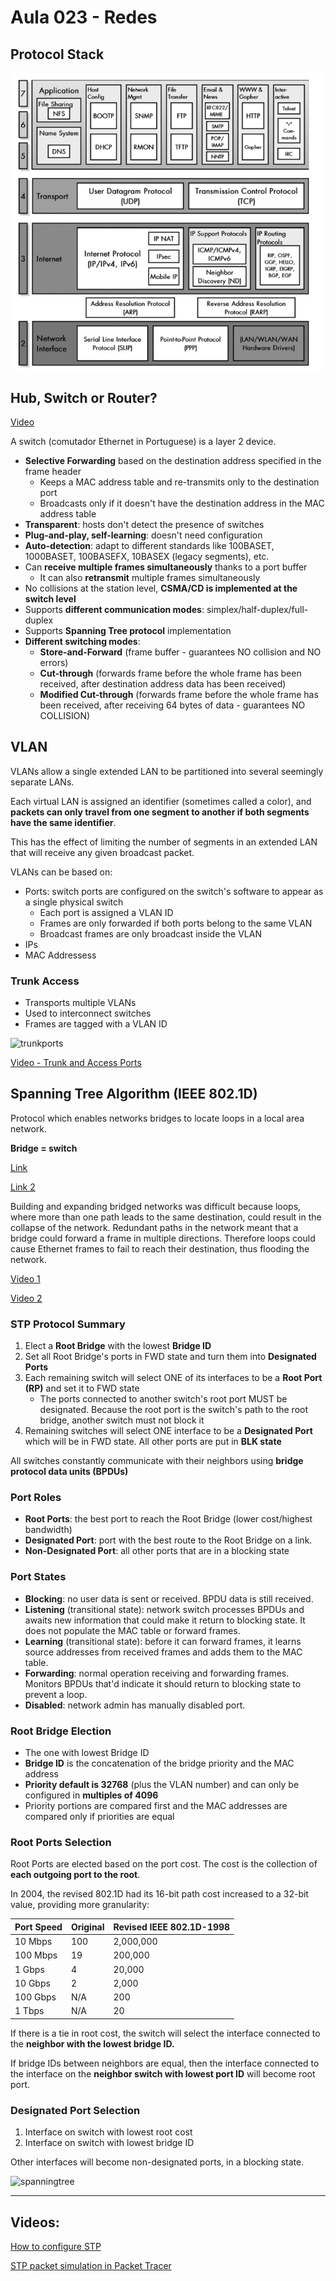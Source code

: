 # Aula 023 - Redes

## Protocol Stack

![stack](/assets/images/protocolstack.png)

## Hub, Switch or Router?

[Video](https://www.youtube.com/watch?v=1z0ULvg_pW8)

A switch (comutador Ethernet in Portuguese) is a layer 2 device.

- **Selective Forwarding** based on the destination address specified in the frame header
    - Keeps a MAC address table and re-transmits only to the destination port
    - Broadcasts only if it doesn't have the destination address in the MAC address table
- **Transparent**: hosts don't detect the presence of switches
- **Plug-and-play, self-learning**: doesn't need configuration
- **Auto-detection**: adapt to different standards like 100BASET, 1000BASET, 100BASEFX, 10BASEX (legacy segments), etc.
- Can **receive multiple frames simultaneously** thanks to a port buffer
    - It can also **retransmit** multiple frames simultaneously
- No collisions at the station level, **CSMA/CD is implemented at the switch level**
- Supports **different communication modes**: simplex/half-duplex/full-duplex
- Supports **Spanning Tree protocol** implementation
- **Different switching modes**:
    - **Store-and-Forward** (frame buffer - guarantees NO collision and NO errors)
    - **Cut-through** (forwards frame before the whole frame has been received, after destination address data has been received)
    - **Modified Cut-through** (forwards frame before the whole frame has been received, after receiving 64 bytes of data  - guarantees NO COLLISION)

## VLAN

VLANs allow a single extended LAN to be partitioned into several seemingly separate LANs.

Each virtual LAN is assigned an identifier (sometimes called a color), and **packets can only travel from one segment to another if both segments have the same identifier**.

This has the effect of limiting the number of segments in an extended LAN that will receive any given broadcast packet.

VLANs can be based on:

- Ports: switch ports are configured on the switch's software to appear as a single physical switch
    - Each port is assigned a VLAN ID
    - Frames are only forwarded if both ports belong to the same VLAN
    - Broadcast frames are only broadcast inside the VLAN
- IPs
- MAC Addressess

### Trunk Access

- Transports multiple VLANs
- Used to interconnect switches
- Frames are tagged with a VLAN ID

![trunkports](https://imgs.search.brave.com/e97agPKipo539VDaSfzPMYr6eh2-gsHDiKhg-YQxa-g/rs:fit:631:236:1/g:ce/aHR0cDovL25ldHp3/ZWIud2VlYmx5LmNv/bS91cGxvYWRzLzUv/Ny8xLzcvNTcxNzMy/NDUvdmxhbnMtdnRw/ZnJhbWUucG5nPzYz/Mw)

[Video - Trunk and Access Ports](https://youtu.be/JCb5RW4JKlQ)

## Spanning Tree Algorithm (IEEE 802.1D)

Protocol which enables networks bridges to locate loops in a local area network.

**Bridge = switch**

[Link](https://en.wikipedia.org/wiki/Spanning_Tree_Protocol)

[Link 2](https://www.ciscopress.com/articles/article.asp?p=2832407&seqNum=4)

Building and expanding bridged networks was difficult because loops, where more than one path leads to the same destination, could result in the collapse of the network. Redundant paths in the network meant that a bridge could forward a frame in multiple directions. Therefore loops could cause Ethernet frames to fail to reach their destination, thus flooding the network.

[Video 1](https://www.youtube.com/watch?v=mLCpdsOZM9c)

[Video 2](https://www.youtube.com/watch?v=japdEY1UKe4)

### STP Protocol Summary

1. Elect a **Root Bridge** with the lowest **Bridge ID**
2. Set all Root Bridge's ports in FWD state and turn them into **Designated Ports**
3. Each remaining switch will select ONE of its interfaces to be a **Root Port (RP)** and set it to FWD state
    - The ports connected to another switch's root port MUST be designated. Because the root port is the switch's path to the root bridge, another switch must not block it
4. Remaining switches will select ONE interface to be a **Designated Port** which will be in FWD state. All other ports are put in **BLK state**

All switches constantly communicate with their neighbors using **bridge protocol data units (BPDUs)**

### Port Roles

- **Root Ports**: the best port to reach the Root Bridge (lower cost/highest bandwidth)
- **Designated Port**: port with the best route to the Root Bridge on a link.
- **Non-Designated Port**: all other ports that are in a blocking state

### Port States

- **Blocking**: no user data is sent or received. BPDU data is still received.
- **Listening** (transitional state): network switch processes BPDUs and awaits new information that could make it return to blocking state. It does not populate the MAC table or forward frames.
- **Learning** (transitional state): before it can forward frames, it learns source addresses from received frames and adds them to the MAC table.
- **Forwarding**: normal operation receiving and forwarding frames. Monitors BPDUs that'd indicate it should return to blocking state to prevent a loop.
- **Disabled**: network admin has manually disabled port.

### Root Bridge Election

- The one with lowest Bridge ID
- **Bridge ID** is the concatenation of the bridge priority and the MAC address
- **Priority default is 32768** (plus the VLAN number) and can only be configured in **multiples of 4096**
- Priority portions are compared first and the MAC addresses are compared only if priorities are equal

### Root Ports Selection

Root Ports are elected based on the port cost. The cost is the collection of **each outgoing port to the root**.

In 2004, the revised 802.1D had its 16-bit path cost increased to a 32-bit value, providing more granularity:

Port Speed | Original | Revised IEEE 802.1D-1998
--- | --- | ---
10 Mbps | 100 | 2,000,000
100 Mbps | 19 | 200,000
1 Gbps | 4 | 20,000
10 Gbps | 2 | 2,000
100 Gbps | N/A | 200
1 Tbps | N/A | 20

If there is a tie in root cost, the switch will select the interface connected to the **neighbor with the lowest bridge ID.**

If bridge IDs between neighbors are equal, then the interface connected to the interface on the **neighbor switch with lowest port ID** will become root port.

### Designated Port Selection

1. Interface on switch with lowest root cost
2. Interface on switch with lowest bridge ID

Other interfaces will become non-designated ports, in a blocking state.

![spanningtree](https://dbgate.files.wordpress.com/2016/01/stptopologija1.jpg)

---

## Videos:

[How to configure STP](https://www.youtube.com/watch?v=mxCPdB7aWtY)

[STP packet simulation in Packet Tracer](https://www.youtube.com/watch?v=NbY4vxIEv0U)


